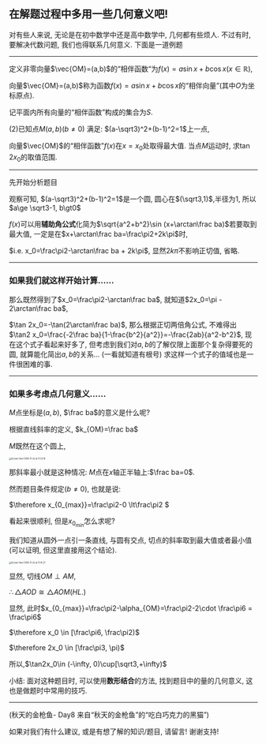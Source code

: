 ## 在解题过程中多用一些几何意义吧!

对有些人来说, 无论是在初中数学中还是高中数学中, 几何都有些烦人. 不过有时, 要解决代数问题, 我们也得联系几何意义. 下面是一道例题

---

定义非零向量$\vec{OM}=(a,b)$的“相伴函数“为$f(x)=a\sin x + b\cos x (x\in \mathbb{R})$,

 向量$\vec{OM}=(a,b)$称为函数$f(x)=a\sin x + b\cos x$的“相伴向量”(其中$O$为坐标原点). 

记平面内所有向量的“相伴函数”构成的集合为$S$.

(2)已知点$M(a,b)(b\neq0)$ 满足: $(a-\sqrt3)^2+(b-1)^2=1$上一点, 

向量$\vec{OM}$的“相伴函数”$f(x)$在$x=x_0$处取得最大值. 当点$M$运动时, 求$\tan2x_0$的取值范围.

---

先开始分析题目

观察可知,  $(a-\sqrt3)^2+(b-1)^2=1$是一个圆, 圆心在$(\sqrt3,1)$,半径为1, 所以$a\ge \sqrt3-1, b\gt0$

$f(x)$可以用**辅助角公式**化简为$\sqrt{a^2+b^2}\sin (x+\arctan\frac ba)$若要取到最大值, 一定是在$x+\arctan\frac ba=\frac\pi2+2k\pi$时,

$i.e. x_0=\frac\pi2-\arctan\frac ba + 2k\pi$, 显然$2k\pi$不影响正切值, 省略.

---

### 如果我们就这样开始计算……

那么既然得到了$x_0=\frac\pi2-\arctan\frac ba$, 就知道$2x_0=\pi - 2\arctan\frac ba$,

$\tan 2x_0=-\tan(2\arctan\frac ba)$, 那么根据正切两倍角公式, 不难得出$\tan2 x_0=\frac{-2\frac ba}{1-\frac{b^2}{a^2}}=-\frac{2ab}{a^2-b^2}$, 现在这个式子看起来好多了, 但考虑到我们对$a,b$的了解仅限上面那个复杂得要死的圆, 就算能化简出$a,b$的关系... (一看就知道有根号) 求这样一个式子的值域也是一件很困难的事.

---

### 如果多考虑点几何意义……

$M$点坐标是$(a,b)$,  $\frac ba$的意义是什么呢?

根据直线斜率的定义, $k_{OM}=\frac ba$

$M$既然在这个圆上, 

<img src="/Users/ngichingaij/Documents/falltuna_data/img/day8/Screen Shot 5780-11-22 at 17.23.19.png" alt="Screen Shot 5780-11-22 at 17.23.19" style="zoom:30%;" />

那斜率最小就是这种情况: $M$点在$x$轴正半轴上:$\frac ba=0$.

然而题目条件规定$(b\neq0)$, 也就是说:

$\therefore x_{0_{max}}=\frac\pi2-0 \lt\frac\pi2 $

看起来很顺利, 但是$x_{0_{min}}$怎么求呢?

我们知道从圆外一点引一条直线, 与圆有交点, 切点的斜率取到最大值或者最小值 (可以证明, 但这里直接用这个结论).

<img src="/Users/ngichingaij/Documents/falltuna_data/img/day8/Screen Shot 5780-11-22 at 17.41.27.png" alt="Screen Shot 5780-11-22 at 17.41.27" style="zoom:30%;" />

显然, 切线$OM\perp AM$,

$\therefore\triangle AOD\cong\triangle AOM (HL.)$

显然, 此时$x_{0_{max}}=\frac\pi2-\alpha_{OM}=\frac\pi2-2\cdot \frac\pi6 = \frac\pi6$

$\therefore x_0 \in [\frac\pi6, \frac\pi2)$

$\therefore 2x_0 \in [\frac\pi3, \pi)$

所以,$\tan2x_0\in (-\infty, 0)\cup[\sqrt3,+\infty)$

小结: 面对这种题目时, 可以使用**数形结合**的方法, 找到题目中的量的几何意义, 这也是做题时中常用的技巧.

---

(秋天的金枪鱼- Day8 来自“秋天的金枪鱼”的“吃白巧克力的黑猫”)

如果对我们有什么建议, 或是有想了解的知识/题目, 请留言! 谢谢支持!